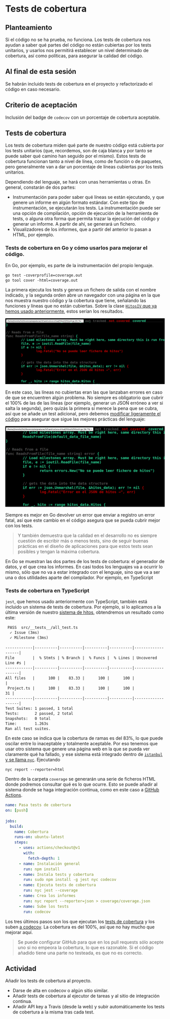 # Tests de cobertura


## Planteamiento

Si el código no se ha prueba, no funciona. Los tests de cobertura nos
ayudan a saber qué partes del código no están cubiertas por los tests
unitarios, y usarlos nos permitirá establecer un nivel determinado de
cobertura, así como políticas, para asegurar la calidad del código.

## Al final de esta sesión

Se habrán incluido tests de cobertura en el proyecto y refactorizado
el código en caso necesario.

## Criterio de aceptación

Inclusión del badge de `codecov` con un porcentaje de cobertura aceptable.

## Tests de cobertura

Los tests de cobertura miden qué parte de nuestro código está cubierta por los tests unitarios (que, recordemos, son de caja blanca y por tanto se puede saber qué camino han seguido por el mismo). Estos tests de cobertura funcionan tanto a nivel de línea, como de función o de paquetes, pero generalmente van a dar un porcentaje de líneas cubiertas por los tests unitarios. 

Dependiendo del lenguaje, se hará con unas herramientas u otras. En general, constarán de dos partes:

* Instrumentación para poder saber qué líneas se están ejecutando, y que genere un informe en algún formato estándar. Con este tipo de instrumentación, se ejecutarán los tests. La instrumentación puede ser una opción de compilación, opción de ejecución de la herramienta de tests, o alguna otra forma que permita trazar la ejecución del código y generar un informe. A partir de ahí, se generará un fichero.
* Visualizadores de los informes, que a partir del anterior lo pasan a HTML, por ejemplo. 


### Tests de cobertura en Go y cómo usarlos para mejorar el código.

En Go, por ejemplo, es parte de la instrumentación del propio lenguaje.

```
go test -coverprofile=coverage.out
go tool cover -html=coverage.out
```

La primera ejecuta los tests y genera un fichero de salida con el
nombre indicado, y la segunda orden abre un navegador con una página
en la que nos muestra nuestro código y la cobertura que tiene,
señalando las funciones y líneas que no están cubiertas. Sobre la clase [`HitosIV` que ya hemos usado anteriormente](https://github.com/JJ/HitosIV), estos serían los resultados.

![Cobertura de los tests en la clase HitosIV](/img/gocover.png)

En este caso, las  líneas no cubiertas eran las que lanzaban errores en caso de que
se encuentren algún problema. No siempre es obligatorio que cubrir el 100% de las
de las líneas (por ejemplo, generar un JSON erróneo a ver si salta la
segunda), pero quizás la primera sí merece la pena que se cubra, así
que se añade un test adicional, pero
debemos
[modificar ligeramente el código](https://stackoverflow.com/a/46841524/891440) para
asegurar que sigue las mejores prácticas del lenguaje: 


![Nueva cobertura de los tests en la clase HitosIV](/img/gocover-2.png)

Siempre es mejor en Go devolver un error que enviar a registro un error fatal, así que este cambio en el código asegura que se pueda cubrir mejor con los tests.

> Y también demuestra que la calidad en el desarrollo no es siempre
> cuestión de escribir más o menos tests, sino de seguir buenas
> prácticas en el diseño de aplicaciones para que estos tests sean
> posibles y tengan la máxima cobertura. 

En Go se muestran las dos partes de los tests de cobertura: el
generador de datos, y el que crea los informes. En casi todos los
lenguajes va a ocurrir lo mismo, sólo que no va a estar integrado con
el lenguaje, sino que va a ser una o dos utilidades aparte del
compilador. Por ejemplo, en TypeScript


### Tests de cobertura en TypeScript

`jest`, que hemos usado anteriormente con TypeScript, también está
incluido un sistema de tests de cobertura. Por ejemplo, si lo
aplicamos a la última versión de
nuestro [sistema de hitos](https://github.com/JJ/ts-milestones),
obtendremos un resultado como este:

```
 PASS  src/__tests__/all_test.ts
  ✓ Issue (3ms)
  ✓ Milestone (3ms)

------------|----------|----------|----------|----------|-------------------|
File        |  % Stmts | % Branch |  % Funcs |  % Lines | Uncovered Line #s |
------------|----------|----------|----------|----------|-------------------|
All files   |      100 |    83.33 |      100 |      100 |                   |
 Project.ts |      100 |    83.33 |      100 |      100 |                31 |
------------|----------|----------|----------|----------|-------------------|
Test Suites: 1 passed, 1 total
Tests:       2 passed, 2 total
Snapshots:   0 total
Time:        1.263s
Ran all test suites.
```

En este caso se indica que la cobertura de ramas es del 83%, lo que
puede oscilar entre lo inaceptable y totalmente aceptable. Por eso
tenemos que usar otro sistema que genere una página web en la que se
pueda ver claramente qué ha fallado, y ese sistema está integrado
dentro
de
[`istanbul` y se llama `nyc`](https://www.npmjs.com/package/nyc). Ejecutando

```
nyc report --reporter=html
```

Dentro de la carpeta `coverage` se generarán una serie de ficheros
HTML donde podremos consultar qué es lo que ocurre. Esto se puede
añadir al sistema donde se haga integración continua, como en este
caso
a
[GitHub Actions](https://github.com/JJ/ts-milestones/blob/master/.github/workflows/coverage.yml).

```yaml
name: Pasa tests de cobertura
on: [push]

jobs:
  build:
    name: Cobertura
    runs-on: ubuntu-latest
    steps:
      - uses: actions/checkout@v1
        with:
          fetch-depth: 1
      - name: Instalación general
        run: npm install
      - name: Instala tests y cobertura
        run: sudo npm install -g jest nyc codecov
      - name: Ejecuta tests de cobertura
        run: nyc jest --coverage
      - name: Crea los informes
        run: nyc report --reporter=json > coverage/coverage.json
      - name: Sube los tests
        run: codecov
```

Los tres últimos pasos son los que ejecutan los [tests de cobertura](https://github.com/JJ/ts-milestones/commit/599e3f41ed6314f23603862b5da5079358df61c6/checks?check_suite_id=299177238) y
los
suben
[a codecov](https://codecov.io/gh/JJ/ts-milestones/src/master/src/Project.ts). La
cobertura es del 100%, así que no hay mucho que mejorar aquí.

> Se puede configurar GitHub para que en los pull requests sólo acepte
> uno si no empeora la cobertura, lo que es razonable. Si el código
> añadido tiene una parte no testeada, es que no es correcto.

 
## Actividad


Añadir los tests de cobertura al proyecto.

* Darse de alta en codecov o algún sitio similar.
* Añadir tests de cobertura al ejecutor de tareas y al sitio de
  integración continua.
* Añadir API key a Travis (desde la web) y subir automáticamente los
  tests de cobertura a la misma tras cada test.
